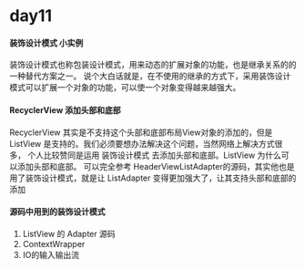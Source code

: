 # day11

#### 装饰设计模式 小实例
装饰设计模式也称包装设计模式，用来动态的扩展对象的功能，也是继承关系的的一种替代方案之一。
说个大白话就是，在不使用的继承的方式下，采用装饰设计模式可以扩展一个对象的功能，可以使一个对象变得越来越强大。

#### RecyclerView 添加头部和底部

RecyclerView 其实是不支持这个头部和底部布局View对象的添加的，但是 ListView 是支持的。我们必须要想办法解决这个问题，当然网络上解决方式很多，
个人比较赞同是运用 装饰设计模式 去添加头部和底部。ListView 为什么可以添加头部和底部。
可以完全参考 HeaderViewListAdapter的源码，其实他也是用了装饰设计模式，就是让 ListAdapter 变得更加强大了，让其支持头部和底部的添加

#### 源码中用到的装饰设计模式

1. ListView 的 Adapter 源码
2. ContextWrapper 
3. IO的输入输出流





 



